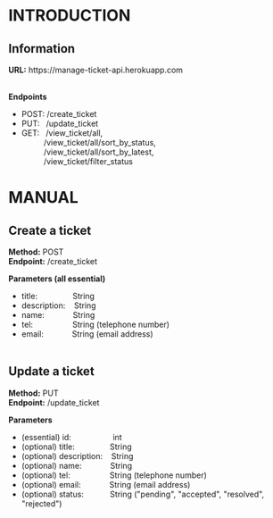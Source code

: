 <h1>INTRODUCTION</h1>

<h2>Information</h2>

<p><strong>URL:</strong> https://manage-ticket-api.herokuapp.com<br><br>

<strong>Endpoints</strong>
- POST: /create_ticket<br>
- PUT: &nbsp;&nbsp;/update_ticket<br>
- GET: &nbsp;&nbsp;/view_ticket/all,<br>
&nbsp;&nbsp;&nbsp;&nbsp;&nbsp;&nbsp;&nbsp;&nbsp;&nbsp;&nbsp;/view_ticket/all/sort_by_status,<br>
&nbsp;&nbsp;&nbsp;&nbsp;&nbsp;&nbsp;&nbsp;&nbsp;&nbsp;&nbsp;/view_ticket/all/sort_by_latest,<br>
&nbsp;&nbsp;&nbsp;&nbsp;&nbsp;&nbsp;&nbsp;&nbsp;&nbsp;&nbsp;/view_ticket/filter_status<br></p>
       
<h1>MANUAL</h1>

<h2>Create a ticket</h2>

<p>
<strong>Method:</strong> POST<br>
<strong>Endpoint:</strong> /create_ticket<br>

<strong>Parameters (all essential)</strong><br>
- title: &nbsp;&nbsp;&nbsp;&nbsp;&nbsp;&nbsp;&nbsp;&nbsp;&nbsp;&nbsp;&nbsp;&nbsp;&nbsp;&nbsp;&nbsp;String<br>
- description: &nbsp;&nbsp;&nbsp;String<br>
- name: &nbsp;&nbsp;&nbsp;&nbsp;&nbsp;&nbsp;&nbsp;&nbsp;&nbsp;&nbsp;&nbsp;&nbsp;String<br>
- tel: &nbsp;&nbsp;&nbsp;&nbsp;&nbsp;&nbsp;&nbsp;&nbsp;&nbsp;&nbsp;&nbsp;&nbsp;&nbsp;&nbsp;&nbsp;&nbsp;&nbsp;String (telephone number)<br>
- email: &nbsp;&nbsp;&nbsp;&nbsp;&nbsp;&nbsp;&nbsp;&nbsp;&nbsp;&nbsp;&nbsp;&nbsp;String (email address)<br><br>
</p>

<h2>Update a ticket</h2>

<p>
<strong>Method:</strong> PUT<br>
<strong>Endpoint:</strong> /update_ticket<br>

<strong>Parameters</strong><br>
- (essential) id: &nbsp;&nbsp;&nbsp;&nbsp;&nbsp;&nbsp;&nbsp;&nbsp;&nbsp;&nbsp;&nbsp;&nbsp;&nbsp;&nbsp;&nbsp;&nbsp;&nbsp;&nbsp;int<br>
- (optional) title: &nbsp;&nbsp;&nbsp;&nbsp;&nbsp;&nbsp;&nbsp;&nbsp;&nbsp;&nbsp;&nbsp;&nbsp;&nbsp;&nbsp;&nbsp;String<br>
- (optional) description: &nbsp;&nbsp;&nbsp;String<br>
- (optional) name: &nbsp;&nbsp;&nbsp;&nbsp;&nbsp;&nbsp;&nbsp;&nbsp;&nbsp;&nbsp;&nbsp;&nbsp;String<br>
- (optional) tel: &nbsp;&nbsp;&nbsp;&nbsp;&nbsp;&nbsp;&nbsp;&nbsp;&nbsp;&nbsp;&nbsp;&nbsp;&nbsp;&nbsp;&nbsp;&nbsp;&nbsp;String (telephone number)<br>
- (optional) email: &nbsp;&nbsp;&nbsp;&nbsp;&nbsp;&nbsp;&nbsp;&nbsp;&nbsp;&nbsp;&nbsp;&nbsp;String (email address)<br>
- (optional) status: &nbsp;&nbsp;&nbsp;&nbsp;&nbsp;&nbsp;&nbsp;&nbsp;&nbsp;&nbsp;&nbsp;String ("pending", "accepted", "resolved", "rejected")<br>
</p>

























